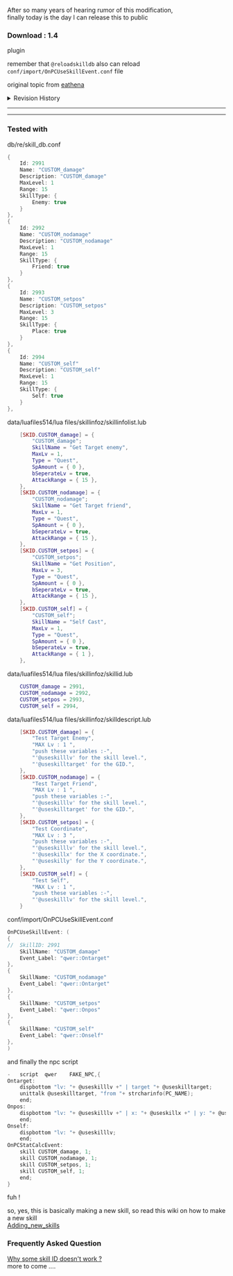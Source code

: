 After so many years of hearing rumor of this modification,  
finally today is the day I can release this to public

### Download : 1.4
plugin

remember that `@reloadskilldb` also can reload `conf/import/OnPCUseSkillEvent.conf` file

original topic from [eathena](https://www.eathena.ws/board/index.php?showtopic=274088)

<details>
<summary>Revision History</summary>

1.0 rush release
plugin

1.1 - plugin
- now @reloadskilldb will also reload OnPCUseSkillEvent file
- added clean_skillevent - credit to Ind's manner system
- add self inf type skill, probably useful for mimic monster skill

1.2 - plugin
- no need to clean too much LOL
- now OnPCUseSkillEvent.conf can use more whitespace
- unsupported inf type will now display which skill ID properly
- fix a bug that inf type friend(16) when cast on self, will spam error message

1.3 - plugin
- update to latest revision
- fix server crash when parse the string in OnPCUseSkillEvent.txt
- help clean the temporary player variable

1.4 - plugin
- remove the 100 array limit by utilize VECTOR
- drop CSV format and use Hercules standard libconfig format

</details>

---
---

### Tested with
db/re/skill_db.conf
```c
{
	Id: 2991
	Name: "CUSTOM_damage"
	Description: "CUSTOM_damage"
	MaxLevel: 1
	Range: 15
	SkillType: {
		Enemy: true
	}
},
{
	Id: 2992
	Name: "CUSTOM_nodamage"
	Description: "CUSTOM_nodamage"
	MaxLevel: 1
	Range: 15
	SkillType: {
		Friend: true
	}
},
{
	Id: 2993
	Name: "CUSTOM_setpos"
	Description: "CUSTOM_setpos"
	MaxLevel: 3
	Range: 15
	SkillType: {
		Place: true
	}
},
{
	Id: 2994
	Name: "CUSTOM_self"
	Description: "CUSTOM_self"
	MaxLevel: 1
	Range: 15
	SkillType: {
		Self: true
	}
}, 
```

data/luafiles514/lua files/skillinfoz/skillinfolist.lub
```lua
	[SKID.CUSTOM_damage] = {
		"CUSTOM_damage";
		SkillName = "Get Target enemy",
		MaxLv = 1,
		Type = "Quest",
		SpAmount = { 0 },
		bSeperateLv = true,
		AttackRange = { 15 },
	},
	[SKID.CUSTOM_nodamage] = {	
		"CUSTOM_nodamage";	
		SkillName = "Get Target friend",
		MaxLv = 1,
		Type = "Quest",
		SpAmount = { 0 },
		bSeperateLv = true,
		AttackRange = { 15 },
	},
	[SKID.CUSTOM_setpos] = {
		"CUSTOM_setpos";		
		SkillName = "Get Position",
		MaxLv = 3,
		Type = "Quest",
		SpAmount = { 0 },
		bSeperateLv = true,
		AttackRange = { 15 },
	},
	[SKID.CUSTOM_self] = {		
		"CUSTOM_self";	
		SkillName = "Self Cast",
		MaxLv = 1,
		Type = "Quest",
		SpAmount = { 0 },
		bSeperateLv = true,
		AttackRange = { 1 },
	},
```

data/luafiles514/lua files/skillinfoz/skillid.lub
```lua
	CUSTOM_damage = 2991,  
	CUSTOM_nodamage = 2992,  
	CUSTOM_setpos = 2993,  
	CUSTOM_self = 2994,
```

data/luafiles514/lua files/skillinfoz/skilldescript.lub
```lua
	[SKID.CUSTOM_damage] = {    
		"Test Target Enemy",
		"MAX Lv : 1 ",
		"push these variables :-",
		"'@useskilllv' for the skill level.",
		"'@useskilltarget' for the GID.",
	},
	[SKID.CUSTOM_nodamage] = {    
		"Test Target Friend",
		"MAX Lv : 1 ",
		"push these variables :-",
		"'@useskilllv' for the skill level.",
		"'@useskilltarget' for the GID.",
	},
	[SKID.CUSTOM_setpos] = {   
		"Test Coordinate",
		"MAX Lv : 3 ",
		"push these variables :-",
		"'@useskilllv' for the skill level.",
		"'@useskillx' for the X coordinate.",
		"'@useskilly' for the Y coordinate.",
	},
	[SKID.CUSTOM_self] = {  
		"Test Self",
		"MAX Lv : 1 ",
		"push these variables :-",
		"'@useskilllv' for the skill level.",
	}
```

conf/import/OnPCUseSkillEvent.conf
```c
OnPCUseSkillEvent: (
{
//	SkillID: 2991
	SkillName: "CUSTOM_damage"
	Event_Label: "qwer::Ontarget"
},
{
	SkillName: "CUSTOM_nodamage"
	Event_Label: "qwer::Ontarget"
},
{
	SkillName: "CUSTOM_setpos"
	Event_Label: "qwer::Onpos"
},
{
	SkillName: "CUSTOM_self"
	Event_Label: "qwer::Onself"
},
)
```

and finally the npc script
```c
-	script	qwer	FAKE_NPC,{
Ontarget:
	dispbottom "lv: "+ @useskilllv +" | target "+ @useskilltarget;
	unittalk @useskilltarget, "from "+ strcharinfo(PC_NAME);
	end;
Onpos:	
	dispbottom "lv: "+ @useskilllv +" | x: "+ @useskillx +" | y: "+ @useskilly;
	end;
Onself:
	dispbottom "lv: "+ @useskilllv;
	end;
OnPCStatCalcEvent:	
	skill CUSTOM_damage, 1;
	skill CUSTOM_nodamage, 1;
	skill CUSTOM_setpos, 1;
	skill CUSTOM_self, 1;
	end;
} 
```

fuh !

so, yes, this is basically making a new skill, so read this wiki on how to make a new skill  
[Adding_new_skills](http://herc.ws/wiki/Adding_new_skills)

### Frequently Asked Question
[Why some skill ID doesn't work ?](http://herc.ws/board/topic/4925-help-skills-adding-custom-passive/)  
more to come ....
